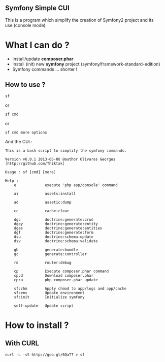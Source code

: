 Symfony Simple CUI
------------------

This is a program which simplify the creation of Symfony2 project and its use (console mode)

# What I can do ?

* Install/update __composer.phar__
* Install (init) new __symfony__ project (symfony/framework-standard-edition)
* Symfony commands ... shorter !

## How to use ?

    sf 

or

    sf cmd

or

    sf cmd more options


And the CUi :


    This is a bash script to simplify the symfony commands.

    Version v0.0.1 2013-05-08 @author Olivares Georges [http://github.com/Thiktak]

    Usage : sf [cmd] [more]

    Help :
        e             execute 'php app/console' command 

        ai            assets:install

        ad            assetic:dump

        cc            cache:clear

        dgc           doctrine:generate:crud
        dgey          doctrine:generate:entity
        dges          doctrine:generate:entities
        dgf           doctrine:generate:form
        dsu           doctrine:schema:update
        dsv           doctrine:schema:validate

        gb            generate:bundle
        gc            generate:controller

        rd            router:debug

        cp            Execute composer.phar command
        cp:d          Download composer.phar
        cp:u          php composer.phar update

        sf:chm        Apply chmod to app/logs and app/cache
        sf:env        Update environment
        sf:init       Initialize symfony

        self-update   Update script


# How to install ?

## With CURL
  
    curl -L -sS http://goo.gl/6QaT7 > sf
